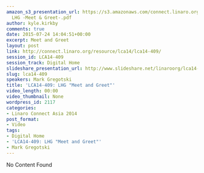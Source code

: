 ```yaml
---
amazon_s3_presentation_url: https://s3.amazonaws.com/connect.linaro.org/lca14/presentations/LCA14-409-
  LHG -Meet & Greet-.pdf
author: kyle.kirkby
comments: true
date: 2015-07-24 14:04:51+00:00
excerpt: Meet and Greet
layout: post
link: http://connect.linaro.org/resource/lca14/lca14-409/
session_id: LCA14-409
session_track: Digital Home
slideshare_presentation_url: http://www.slideshare.net/linaroorg/lca14-409-lhgmeetgreet
slug: lca14-409
speakers: Mark Gregotski
title: 'LCA14-409: LHG "Meet and Greet"'
video_length: 00:00
video_thumbnail: None
wordpress_id: 2117
categories:
- Linaro Connect Asia 2014
post_format:
- Video
tags:
- Digital Home
- 'LCA14-409: LHG "Meet and Greet"'
- Mark Gregotski
---
```


No Content Found
